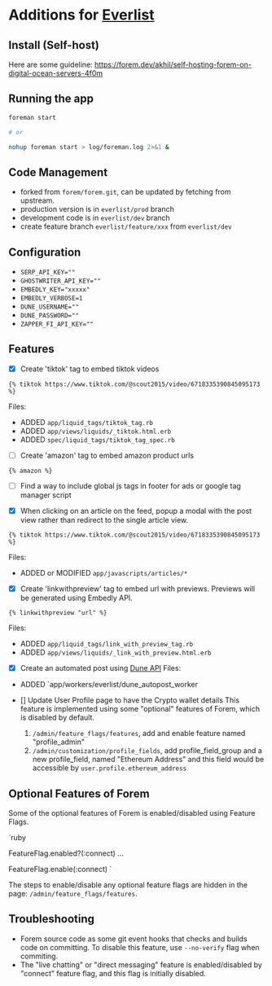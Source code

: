 # Additions for [Everlist](https://everlist.org)

## Install (Self-host)

Here are some guideline: https://forem.dev/akhil/self-hosting-forem-on-digital-ocean-servers-4f0m

## Running the app

```sh
foreman start

# or 

nohup foreman start > log/foreman.log 2>&1 &
```

## Code Management

- forked from `forem/forem.git`, can be updated by fetching from upstream.
- production version is in `everlist/prod` branch
- development code is in `everlist/dev` branch
- create feature branch `everlist/feature/xxx` from `everlist/dev`

## Configuration

- `SERP_API_KEY=""`
- `GHOSTWRITER_API_KEY=""`
- `EMBEDLY_KEY="xxxxx"`
- `EMBEDLY_VERBOSE=1`
- `DUNE_USERNAME=""`
- `DUNE_PASSWORD=""`
- `ZAPPER_FI_API_KEY=""`

## Features

- [x]  Create 'tiktok' tag to embed tiktok videos

  ```liquid
  {% tiktok https://www.tiktok.com/@scout2015/video/6718335390845095173 %}
  ```

  Files:
  - ADDED `app/liquid_tags/tiktok_tag.rb`
  - ADDED `app/views/liquids/_tiktok.html.erb`
  - ADDED `spec/liquid_tags/tiktok_tag_spec.rb`

- [ ]  Create 'amazon' tag to embed amazon product urls

  ```liquid
  {% amazon %}
  ```

- [ ]  Find a way to include global js tags in footer for ads or google tag manager script

- [x]  When clicking on an article on the feed, popup a modal with the post view rather than redirect to the single article view.

  ```liquid
  {% tiktok https://www.tiktok.com/@scout2015/video/6718335390845095173 %}
  ```

  Files:
  - ADDED or MODIFIED `app/javascripts/articles/*`

- [x]  Create 'linkwithpreview' tag to embed url with previews. Previews will be generated using Embedly API.

  ```liquid
  {% linkwithpreview "url" %}
  ```

  Files:
  - ADDED `app/liquid_tags/link_with_preview_tag.rb`
  - ADDED `app/views/liquids/_link_with_preview.html.erb`

- [x]  Create an automated post using [Dune API](https://dune.xyz)
  Files:
  - ADDED `app/workers/everlist/dune_autopost_worker

- [] Update User Profile page to have the Crypto wallet details
  This feature is implemented using some "optional" features of Forem, which is disabled by default.
  1. `/admin/feature_flags/features`, add and enable feature named "profile_admin"
  2. `/admin/customization/profile_fields`, add profile_field_group and a new profile_field,
    named "Ethereum Address" and this field would be accessible by `user.profile.ethereum_address`

## Optional Features of Forem

Some of the optional features of Forem is enabled/disabled using Feature Flags.

`ruby

FeatureFlag.enabled?(:connect)
...

FeatureFlag.enable(:connect)
`

 The steps to enable/disable any optional feature flags are hidden in the page: `/admin/feature_flags/features`.

## Troubleshooting

- Forem source code as some git event hooks that checks and builds code on committing.
  To disable this feature, use `--no-verify` flag when commiting.
- The "live chatting" or "direct messaging" feature is enabled/disabled by "connect" feature flag, and this flag is initially disabled.

